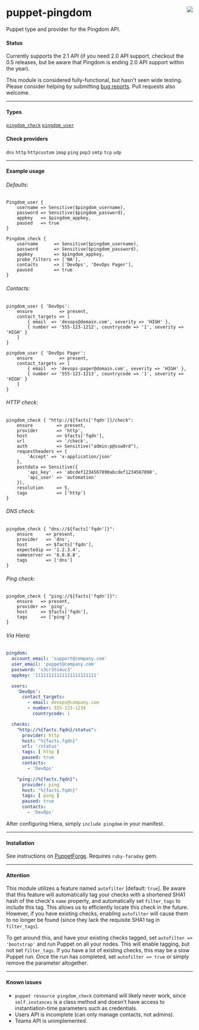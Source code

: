 # puppet-pingdom <img align="right" src="https://my.pingdom.com/images/pingdom.svg" />
Puppet type and provider for the Pingdom API.

#### Status
Currently supports the 2.1 API (if you need 2.0 API support, checkout the 0.5 releases, but be aware that Pingdom is ending 2.0 API support within the year).

This module is considered fully-functional, but hasn't seen wide testing. Please consider helping by submitting [bug reports](https://github.com/cwells/puppet-pingdom/issues). Pull requests also welcome.

---

#### Types
[`pingdom_check`][pingdom_check_properties] [`pingdom_user`][pingdom_user_properties]

#### Check providers
`dns` `http` `httpcustom` `imap` `ping` `pop3` `smtp` `tcp` `udp`

---

#### Example usage
###### Defaults:
```puppet
Pingdom_user {
    username => Sensitive($pingdom_username),
    password => Sensitive($pingdom_password),
    appkey   => $pingdom_appkey,
    paused   => true
}

Pingdom_check {
    username      => Sensitive($pingdom_username),
    password      => Sensitive($pingdom_password),
    appkey        => $pingdom_appkey,
    probe_filters => ['NA'],
    contacts      => ['DevOps', 'DevOps Pager'],
    paused        => true
}
```

###### Contacts:
```puppet
pingdom_user { 'DevOps':
    ensure          => present,
    contact_targets => [
        { email  => 'devops@domain.com', severity => 'HIGH' },
        { number => '555-123-1212', countrycode => '1', severity => 'HIGH' }
    ]
}

pingdom_user { 'DevOps Pager':
    ensure          => present,
    contact_targets => [
        { email  => 'devops-pager@domain.com', severity => 'HIGH' },
        { number => '555-123-1213', countrycode => '1', severity => 'HIGH' }
    ]
}
```

###### HTTP check:
```puppet
pingdom_check { "http://${facts['fqdn']}/check":
    ensure         => present,
    provider       => 'http',
    host           => $facts['fqdn'],
    url            => '/check',
    auth           => Sensitive("admin:p@ssw0rd"),
    requestheaders => {
        'Accept' => 'x-application/json'
    },
    postdata => Sensitive({
        'api_key'  => 'abcdef1234567890abcdef1234567890',
        'api_user' => 'automation'
    }),
    resolution     => 5,
    tags           => ['http']
}
```

###### DNS check:
```puppet
pingdom_check { "dns://${facts['fqdn']}":
    ensure     => present,
    provider   => 'dns',
    host       => $facts['fqdn'],
    expectedip => '1.2.3.4',
    nameserver => '8.8.8.8',
    tags       => ['dns']
}
```

###### Ping check:
```puppet
pingdom_check { "ping://${facts['fqdn']}":
    ensure   => present,
    provider => 'ping',
    host     => $facts['fqdn'],
    tags     => ['ping']
}
```

###### Via Hiera:

```yaml
pingdom:
  account_email: 'support@company.com'
  user_email: 'puppet@company.com'
  password: 's3cr3ts4uc3'
  appkey: '11111111111111111111111'

  users:
    'DevOps':
      contact_targets:
        - email: devops@company.com
        - number: 555-123-1234
          countrycode: 1

  checks:
    "http://%{facts.fqdn}/status":
      provider: http
      host: "%{facts.fqdn}"
      url: '/status'
      tags: [ http ]
      paused: true
      contacts:
        - 'DevOps'

    "ping://%{facts.fqdn}":
      provider: ping
      host: "%{facts.fqdn}"
      tags: [ ping ]
      paused: true
      contacts:
        - 'DevOps'
```

After configuring Hiera, simply `include pingdom` in your manifest.

---

#### Installation
See instructions on [PuppetForge](https://forge.puppet.com/cwells/pingdom/readme). Requires `ruby-faraday` gem.

---

#### Attention
This module utilizes a feature named `autofilter` [default: `true`]. Be aware that this feature will automatically tag your checks with a shortened SHA1 hash of the check's `name` property, and automatically set `filter_tags` to include this tag. This allows us to efficiently locate this check in the future. However, if you have existing checks, enabling `autofilter` will cause them to no longer be found (since they lack the requisite SHA1 tag in `filter_tags`).

To get around this, and have your existing checks tagged, set `autofilter => 'bootstrap'` and run Puppet on all your nodes. This will enable tagging, but not set `filter_tags`. If you have a lot of existing checks, this may be a slow Puppet run. Once the run has completed, set `autofilter => true` or simply remove the parameter altogether.

---

#### Known issues
- `puppet resource pingdom_check` command will likely never work, since `self.instances` is a class method and doesn't have access to instantiation-time parameters such as credentials.
- Users API is incomplete (can only manage contacts, not admins).
- Teams API is unimplemented.

[pingdom_check_properties]: https://github.com/cwells/puppet-pingdom/wiki/Check-properties
[pingdom_user_properties]: https://github.com/cwells/puppet-pingdom/wiki/User-properties
